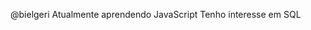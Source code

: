 @bielgeri
Atualmente aprendendo JavaScript
Tenho interesse em SQL 


<!---
bielgeri/bielgeri is a ✨ special ✨ repository because its `README.md` (this file) appears on your GitHub profile.
You can click the Preview link to take a look at your changes.
--->
